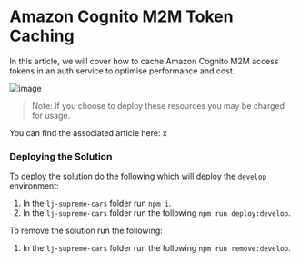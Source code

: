 # Amazon Cognito M2M Token Caching

In this article, we will cover how to cache Amazon Cognito M2M access tokens in an auth service to optimise performance and cost.

![image](./docs/images/header.png)

> Note: If you choose to deploy these resources you may be charged for usage.

You can find the associated article here: x

### Deploying the Solution

To deploy the solution do the following which will deploy the `develop` environment:

1. In the `lj-supreme-cars` folder run `npm i`.
2. In the `lj-supreme-cars` folder run the following `npm run deploy:develop`.

To remove the solution run the following:

1. In the `lj-supreme-cars` folder run the following `npm run remove:develop`.
